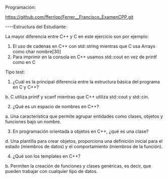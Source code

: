 Programación:

https://github.com/fferrlop/Ferrer__Francisco_ExamenCPP.git


----Estructura del Estudiante:

La mayor diferencia entre C++ y C en este ejercicio son por ejemplo:

1. El uso de cadenas en C++ con std::string mientras que C usa Arrays como char nombre[30]
2. Para imprimir en la consola en C++ usamos std::cout en vez de printf como en C


Tipo test:

1. ¿Cuál es la principal diferencia entre la estructura básica del programa en C y C++?

  b.  C utiliza printf y scanf mientras que C++ utiliza std::cout y std::cin.


2. ¿Qué es un espacio de nombres en C++?

  a. Una característica que permite agrupar entidades como clases, objetos y funciones bajo un nombre.


3. En programación orientada a objetos en C++, ¿qué es una clase?

  d. Una plantilla para crear objetos, proporciona una definición inicial para el estado (miembros de datos) y el comportamiento (miembros de la función).


4. ¿Qué son los templates en C++?

  b. Permiten la creación de funciones y clases genéricas, es decir, que pueden trabajar con cualquier tipo de datos.
